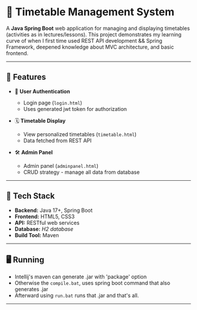 # 📅 Timetable Management System

A **Java Spring Boot** web application for managing and displaying timetables (activities as in lectures/lessons). This project demonstrates my learning curve of when I first time used REST API development && Spring Framework, deepened knowledge about MVC architecture, and basic frontend.

---

## 🔑 Features

- 🔐 **User Authentication**
  - Login page (`login.html`)
  - Uses generated jwt token for authorization

- 🗓️ **Timetable Display**
  - View personalized timetables (`timetable.html`)
  - Data fetched from REST API

- 🛠️ **Admin Panel**
  - Admin panel (`adminpanel.html`)
  - CRUD strategy - manage all data from database

---

## 🧰 Tech Stack

- **Backend:** Java 17+, Spring Boot
- **Frontend:** HTML5, CSS3
- **API:** RESTful web services
- **Database:** *H2 database*
- **Build Tool:** Maven

---

## 🖥️ Running

- Intellij's maven can generate .jar with 'package' option
- Otherwise the ``compile.bat``, uses spring boot command that also generates .jar
- Afterward using ``run.bat`` runs that .jar and that's all.

---
